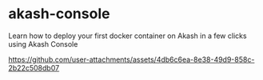 # akash-console

Learn how to deploy your first docker container on Akash in a few clicks using Akash Console

https://github.com/user-attachments/assets/4db6c6ea-8e38-49d9-858c-2b22c508db07

